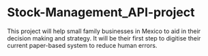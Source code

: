 # Stock-Management_API-project
This project will help small family businesses in Mexico to aid in their decision making and strategy. It will be their first step to digitise their current paper-based system to reduce human errors. 
